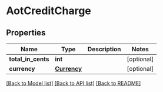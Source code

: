 # AotCreditCharge

## Properties
Name | Type | Description | Notes
------------ | ------------- | ------------- | -------------
**total_in_cents** | **int** |  | [optional] 
**currency** | [**Currency**](Currency.md) |  | [optional] 

[[Back to Model list]](../README.md#documentation-for-models) [[Back to API list]](../README.md#documentation-for-api-endpoints) [[Back to README]](../README.md)


